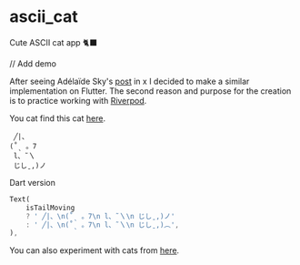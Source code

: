 # ascii_cat

Cute ASCII cat app 🐈‍⬛

// Add demo

After seeing Adélaïde Sky's [post](https://x.com/adelen_sky/status/1881077766604640690) in x I decided to make a similar implementation on Flutter. The second reason and purpose for the creation is to practice working with [Riverpod](https://riverpod.dev).

You cat find this cat [here](https://emojicombos.com/cat).
```
 ╱|、
(˚ˎ 。7
 l、˜〵
 じしˍ,)ノ
```

Dart version

```dart
Text(
    isTailMoving
    ? ' ╱|、\n(˚ˎ 。7\n l、˜〵\n じしˍ,)ノ'
    : ' ╱|、\n(˚ˎ 。7\n l、˜〵\n じしˍ,)︵',
),
```

You can also experiment with cats from [here](https://2ch-aa.blogspot.com/2018/06/625.html).